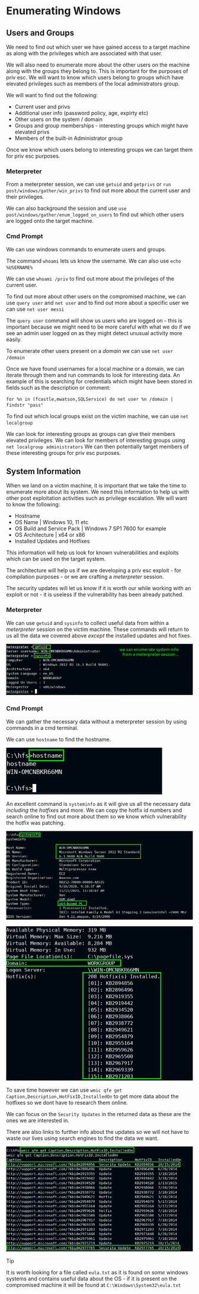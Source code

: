 # Enumerating Windows

## Users and Groups

We need to find out which user we have gained access to a target machine as along with the privileges which are associated with that user.

We will also need to enumerate more about the other users on the machine along with the groups they belong to. This is important for the purposes of priv esc. We will want to know which users belong to groups which have elevated privileges such as members of the local administrators group.

We will want to find out the following:

- Current user and privs
- Additional user info (password policy, age, expirty etc)
- Other users on the system / domain
- Groups and group memberships - interesting groups which might have elevated privs
- Members of the built-in Administrator group

Once we know which users belong to interesting groups we can target them for priv esc purposes.

### Meterpreter

From a meterpreter session, we can use `getuid` and `getprivs` or `run post/windows/gather/win_privs` to find out more about the current user and their privileges.

We can also background the session and use `use post/windows/gather/enum_logged_on_users` to find out which other users are logged onto the target machine.

### Cmd Prompt

We can use windows commands to enumerate users and groups.

The command `whoami` lets us know the username. We can also use `echo %USERNAME%`

We can use `whoami /priv` to find out more about the privileges of the current user.

To find out more about other users on the compromised machine, we can use `query user` and `net user` and to find out more about a specific user we can use `net user messi`

The `query user` command will show us users who are logged on - this is important because we might need to be more careful with what we do if we see an admin user logged on as they might detect unusual activity more easily.

To enumerate other users present on a *domain* we can use `net user /domain`

Once we have found usernames for a local machine or a domain, we can iterate through them and run commands to look for interesting data. An example of this is searching for credentials which might have been stored in fields such as the description or comment:

```
for %n in (fcastle,mwatson,SQLService) do net user %n /domain | findstr "pass"
```

To find out which local groups exist on the victim machine, we can use `net localgroup`

We can look for interesting groups as groups can give their members elevated privileges. We can look for members of interesting groups using `net localgroup administrators` We can then potentially target members of these interesting groups for priv esc purposes.

## System Information

When we land on a victim machine, it is important that we take the time to enumerate more about its system. We need this information to help us with other post exploitation activities such as privilege escalation. We will want to know the following:

- Hostname
- OS Name | Windows 10, 11 etc
- OS Build and Service Pack | Windows 7 SP1 7600 for example
- OS Architecture | x64 or x86
- Installed Updates and Hotfixes

This information will help us look for known vulnerabilities and exploits which can be used on the target system.

The architecture will help us if we are developing a priv esc exploit - for compilation purposes - or we are crafting a *meterpreter* session.

The security updates will let us know if it is worth our while working with an exploit or not - it is useless if the vulnerability has been already patched.

### Meterpreter

We can use `getuid` and `sysinfo` to collect useful data from within a *meterpreter* session on the victim machine. These commands will return to us all the data we covered above *except* the installed updates and hot fixes.

![sys1](images/s1.png)

### Cmd Prompt

We can gather the necessary data without a meterpreter session by using commands in a cmd terminal.

We can use `hostname` to find the hostname.

![sys2](images/s2.png)

An excellent command is `systeminfo` as it will give us all the necessary data *including* the *hotfixes* and more. We can copy the hotfix id numbers and search online to find out more about them so we know which vulnerability the hotfix was patching.

![sys3](images/s3.png)

![sys4](images/s4.png)

To save time however we can use `wmic qfe get Caption,Description,HotFixID,InstalledOn` to get more data about the hotfixes so we dont have to research them online.

We can focus on the `Security Updates` in the returned data as these are the ones we are interested in.

There are also links to further info about the updates so we will not have to waste our lives using search engines to find the data we want.

![sys5](images/s5.png)

>[!TIP]
>It is worth looking for a file called `eula.txt` as it is found on *some* windows systems and contains useful data about the OS - if it is present on the compromised machine it will be found at `C:\Windows\System32\eula.txt`
